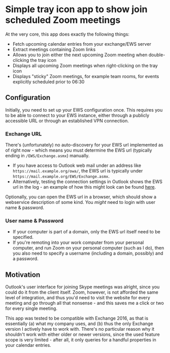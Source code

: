# Simple tray icon app to show join scheduled Zoom meetings

At the very core, this app does exactly the following things:

* Fetch upcoming calendar entries from your exchange/EWS server
* Extract meetings containing Zoom links
* Allows you to join either the next upcoming Zoom meeting when double-clicking 
  the tray icon
* Displays all upcoming Zoom meetings when right-clicking on the tray icon
* Displays "sticky" Zoom meetings, for example team rooms, for events 
  explicitly scheduled prior to 06:30

## Configuration

Initially, you need to set up your EWS configuration once. This requires you to
be able to connect to your EWS instance, either through a publicly accessible 
URL or through an established VPN connection.

### Exchange URL

There's (unfortunately) no auto-discovery for your EWS url implemented as of
right now - which means you must determine the EWS url (typically ending in 
`/EWS/Exchange.asmx`) manually.

* If you have access to Outlook web mail under an address like
  `https://mail.example.org/owa/`, the EWS url is typically under 
  `https://mail.example.org/EWS/Exchange.asmx`.
* Alternatively, testing the connection settings in Outlook shows the EWS
  url in the log - an example of how this might look can be found
  [here](https://support.neuxpower.com/hc/en-us/articles/202482832-Determining-the-Exchange-Web-Services-EWS-URL).

Optionally, you can open the EWS url in a browser, which should show a 
webservice description of some kind. You *might* need to login with user
name & password. 

### User name & Password
* If your computer is part of a domain, only the EWS url itself need to be
  specified.
* If you're remoting into your work computer from your personal computer, and
  run Zoom on your personal computer (such as I do), then you also need to
  specify a username (including a domain, possibly) and a password.

## Motivation

Outlook's user interface for joining Skype meetings was alright, since you could
do it from the client itself. Zoom, however, is not afforded the same level of 
integration, and thus you'd need to visit the website for every meeting and go
through all that nonsense - and this saves me a click or two for every single 
meeting.

This app was tested to be compatible with Exchange 2016, as that is essentially
(a) what my company uses, and (b) thus the only Exchange version I actively 
have to work with. There's no particular reason why it shouldn't work with 
either older or newer versions, since the used feature scope is very limited -
after all, it only queries for a handful properties in your calendar entries.
